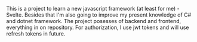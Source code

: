 This is a project to learn a new javascript framework (at least for me) - Svelte. Besides that I'm also going to improve my present knowledge of C# and dotnet framework.
The project posesses of backend and frontend, everything in on repository. For authorization, I use jwt tokens and will use refresh tokens in future.

